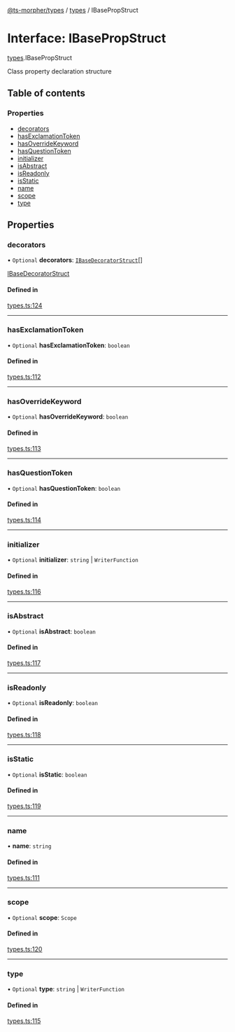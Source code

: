 [@ts-morpher/types](../README.md) / [types](../modules/types.md) / IBasePropStruct

# Interface: IBasePropStruct

[types](../modules/types.md).IBasePropStruct

Class property declaration structure

## Table of contents

### Properties

- [decorators](types.IBasePropStruct.md#decorators)
- [hasExclamationToken](types.IBasePropStruct.md#hasexclamationtoken)
- [hasOverrideKeyword](types.IBasePropStruct.md#hasoverridekeyword)
- [hasQuestionToken](types.IBasePropStruct.md#hasquestiontoken)
- [initializer](types.IBasePropStruct.md#initializer)
- [isAbstract](types.IBasePropStruct.md#isabstract)
- [isReadonly](types.IBasePropStruct.md#isreadonly)
- [isStatic](types.IBasePropStruct.md#isstatic)
- [name](types.IBasePropStruct.md#name)
- [scope](types.IBasePropStruct.md#scope)
- [type](types.IBasePropStruct.md#type)

## Properties

### decorators

• `Optional` **decorators**: [`IBaseDecoratorStruct`](types.IBaseDecoratorStruct.md)[]

[IBaseDecoratorStruct](types.IBaseDecoratorStruct.md)

#### Defined in

[types.ts:124](https://github.com/linbudu599/morpher/blob/25ef250/packages/types/src/types.ts#L124)

___

### hasExclamationToken

• `Optional` **hasExclamationToken**: `boolean`

#### Defined in

[types.ts:112](https://github.com/linbudu599/morpher/blob/25ef250/packages/types/src/types.ts#L112)

___

### hasOverrideKeyword

• `Optional` **hasOverrideKeyword**: `boolean`

#### Defined in

[types.ts:113](https://github.com/linbudu599/morpher/blob/25ef250/packages/types/src/types.ts#L113)

___

### hasQuestionToken

• `Optional` **hasQuestionToken**: `boolean`

#### Defined in

[types.ts:114](https://github.com/linbudu599/morpher/blob/25ef250/packages/types/src/types.ts#L114)

___

### initializer

• `Optional` **initializer**: `string` \| `WriterFunction`

#### Defined in

[types.ts:116](https://github.com/linbudu599/morpher/blob/25ef250/packages/types/src/types.ts#L116)

___

### isAbstract

• `Optional` **isAbstract**: `boolean`

#### Defined in

[types.ts:117](https://github.com/linbudu599/morpher/blob/25ef250/packages/types/src/types.ts#L117)

___

### isReadonly

• `Optional` **isReadonly**: `boolean`

#### Defined in

[types.ts:118](https://github.com/linbudu599/morpher/blob/25ef250/packages/types/src/types.ts#L118)

___

### isStatic

• `Optional` **isStatic**: `boolean`

#### Defined in

[types.ts:119](https://github.com/linbudu599/morpher/blob/25ef250/packages/types/src/types.ts#L119)

___

### name

• **name**: `string`

#### Defined in

[types.ts:111](https://github.com/linbudu599/morpher/blob/25ef250/packages/types/src/types.ts#L111)

___

### scope

• `Optional` **scope**: `Scope`

#### Defined in

[types.ts:120](https://github.com/linbudu599/morpher/blob/25ef250/packages/types/src/types.ts#L120)

___

### type

• `Optional` **type**: `string` \| `WriterFunction`

#### Defined in

[types.ts:115](https://github.com/linbudu599/morpher/blob/25ef250/packages/types/src/types.ts#L115)
